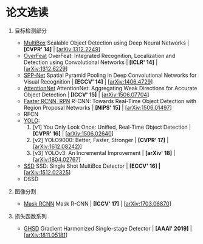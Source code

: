论文选读
=======

1. 目标检测部分
    * [MultiBox](detection/MultiBox.md) Scalable Object Detection using Deep Neural Networks | **[CVPR' 14]** | [[arXiv:1312.2249](https://arxiv.org/abs/1312.2249)]
    * [OverFeat](detection/OverFeat.md) OverFeat: Integrated Recognition, Localization and Detection using Convolutional Networks | **[ICLR' 14]** | [[arXiv:1312.6229](https://arxiv.org/abs/1312.6229)]
    * [SPP-Net](detection/SPPNet.md) Spatial Pyramid Pooling in Deep Convolutional Networks for Visual Recognition | **[ECCV' 14]** | [[arXiv:1406.4729](https://arxiv.org/abs/1406.4729)]
    * [AttentionNet](detection/AttentionNet.md) AttentionNet: Aggregating Weak Directions for Accurate Object Detection | **[ICCV' 15]** | [[arXiv:1506.07704](https://arxiv.org/abs/1506.07704)]
    * [Faster RCNN, RPN](detection/FasterRCNN.md) R-CNN: Towards Real-Time Object Detection with Region Proposal Networks | **[NIPS' 15]** | [[arXiv:1506.01497](https://arxiv.org/abs/1506.01497)]
    * RFCN
    * [YOLO](detection/YOLO.md):
        1. [v1] You Only Look Once: Unified, Real-Time Object Detection | **[CVPR' 16]** | [[arXiv:1506.02640](https://arxiv.org/abs/1506.02640)]
        1. [v2] YOLO9000: Better, Faster, Stronger | **[CVPR' 17]** | [[arXiv:1612.08242)](https://arxiv.org/abs/1612.08242)]
        1. [v3] YOLOv3: An Incremental Improvement | **[arXiv' 18]** | [[arXiv:1804.02767](https://arxiv.org/abs/1804.02767)]
    * [SSD](detection/SSD.md) SSD: Single Shot MultiBox Detector | **[ECCV' 16] |** [[arXiv:1512.02325](https://arxiv.org/abs/1512.02325)]
    * DSSD

1. 图像分割
    * [Mask RCNN](segmentation/MaskRCNN.md) Mask R-CNN | **[ICCV' 17]** | [[arXiv:1703.06870](https://arxiv.org/abs/1703.06870)]

1. 损失函数系列
    * [GHSD](loss/ghsd.md) Gradient Harmonized Single-stage Detector | **[AAAI' 2019]** | [[arXiv:1811.05181](https://arxiv.org/abs/1811.05181)]